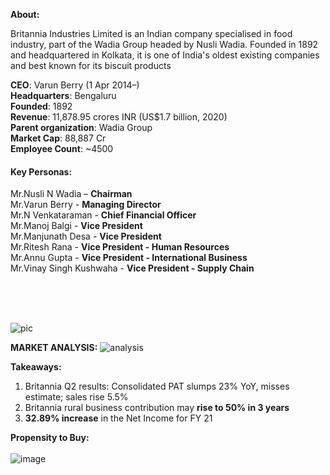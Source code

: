 **About:**

Britannia Industries Limited is an Indian company specialised in food industry, part of the Wadia Group headed by Nusli Wadia. Founded in 1892 and headquartered in Kolkata, it is one of India's oldest existing companies and best known for its biscuit products

**CEO**: Varun Berry (1 Apr 2014–)<br/>
**Headquarters**: Bengaluru<br/>
**Founded**: 1892<br/>
**Revenue**: 11,878.95 crores INR (US$1.7 billion, 2020)<br/>
**Parent organization**: Wadia Group<br/>
**Market Cap**: 88,887 Cr<br/>
**Employee Count**: ~4500<br/>



#### **Key Personas:**

Mr.Nusli N Wadia – **Chairman**<br/>
Mr.Varun Berry - **Managing Director**<br/>
Mr.N Venkataraman - **Chief Financial Officer**<br/>
Mr.Manoj Balgi - **Vice President**<br/>
Mr.Manjunath Desa - **Vice President**<br/>
Mr.Ritesh Rana - **Vice President - Human Resources**<br/>
Mr.Annu Gupta - **Vice President - International Business**<br/>
Mr.Vinay Singh Kushwaha - **Vice President - Supply Chain**<br/>

<br/>
<br/>
<br/>

![pic](https://github.com/ckeerti/Plan/blob/main/pics/Screenshot%202021-11-17%20at%2011.14.01%20AM.png)


**MARKET ANALYSIS:**
![analysis](https://github.com/ckeerti/Plan/blob/main/pics/Screenshot%202021-11-17%20at%2011.19.59%20AM.png)

**Takeaways:**<br/>
1. Britannia Q2 results: Consolidated PAT slumps 23% YoY, misses estimate; sales rise 5.5%<br/>
2. Britannia rural business contribution may **rise to 50% in 3 years**<br/>
3. **32.89% increase** in the Net Income for FY 21<br/>

**Propensity to Buy:**<br/><br/>
![image](https://user-images.githubusercontent.com/57761611/142142896-7fe077d1-3df4-4d26-b9d2-a74463cbf8b7.png)
